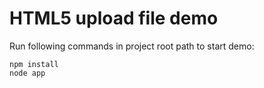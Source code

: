 # HTML5 upload file demo

Run following commands in project root path to start demo:

```
npm install
node app
```
